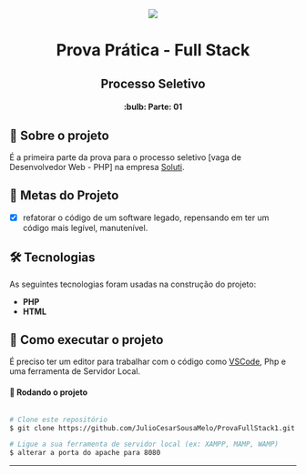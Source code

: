 <p align="center">
  <img src="https://user-images.githubusercontent.com/48533900/131188351-f98a7acb-cc94-47eb-a9fc-4d10c50bdbf2.png" />
</p>

<h1 align="center" font-weight:bold>
  Prova Prática - Full Stack
</h1>
<h2 align="center">
  Processo Seletivo 
</h2>
                           
<h4 align="center"> 
  :bulb: Parte: 01
</h4>

## :pencil: Sobre o projeto
É a primeira parte da prova para o processo seletivo [vaga de Desenvolvedor Web - PHP] na empresa [Soluti](https://www.soluti.com.br).
	 
## 🎯 Metas do Projeto
- [X] refatorar o código de um software legado, repensando em ter um código
mais legível, manutenível.

## 🛠 Tecnologias

As seguintes tecnologias foram usadas na construção do projeto:

- **PHP**
- **HTML**

## 🚀 Como executar o projeto

É preciso ter um editor para trabalhar com o código como [VSCode](https://code.visualstudio.com/), Php e uma ferramenta de Servidor Local.

#### 🧭 Rodando o projeto

```bash

# Clone este repositório
$ git clone https://github.com/JulioCesarSousaMelo/ProvaFullStack1.git

# Ligue a sua ferramenta de servidor local (ex: XAMPP, MAMP, WAMP)
$ alterar a porta do apache para 8080

```

---
